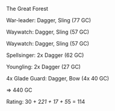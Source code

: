 The Great Forest  

War-leader: Dagger, Sling (77 GC)  

Waywatch: Dagger, Sling (57 GC)  

Waywatch: Dagger, Sling (57 GC)  

Spellsinger: 2x Dagger (62 GC)  

Youngling: 2x Dagger (27 GC)  

4x Glade Guard: Dagger, Bow (4x 40 GC)  

=> 440 GC

Rating: 30 + 2*21 + 17 + 5*5 = 114
